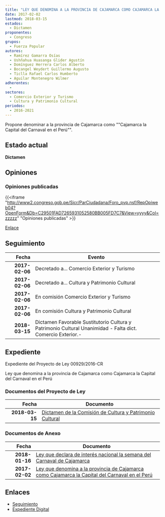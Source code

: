 ```yaml
---
title: "LEY QUE DENOMINA A LA PROVINCIA DE CAJAMARCA COMO CAJAMARCA LA CAPITAL DEL CARNAVAL EN EL PERÚ"
date: 2017-02-02
lastmod: 2018-03-15
estados: 
  - Dictamen
proponentes: 
  - Congreso
grupos: 
  - Fuerza Popular
autores: 
  - Ramírez Gamarra Osías
  - Ushñahua Huasanga Glider Agustín
  - Domínguez Herrera Carlos Alberto
  - Bocangel Weydert Guillermo Augusto
  - Ticlla Rafael Carlos Humberto
  - Aguilar Montenegro Wilmer
adherentes: 
  - 
sectores: 
  - Comercio Exterior y Turismo
  - Cultura y Patrimonio Cultural
periodos: 
  - 2016-2021
---
```


Propone denominar a la provincia de Cajamarca como ""Cajamarca la Capital del Carnaval en el Perú"".


## Estado actual

**Dictamen**

## Opiniones

### Opiniones publicadas

{{<iframe "http://www2.congreso.gob.pe/Sicr/ParCiudadana/Foro_pvp.nsf/RepOpiweb04?OpenForm&Db=C29501FAD7265931052580BB005FD7C7&View=yyyy&Col=zzzzz" "Opiniones publicadas" >}}

[Enlace](http://www2.congreso.gob.pe/Sicr/ParCiudadana/Foro_pvp.nsf/RepOpiweb04?OpenForm&Db=C29501FAD7265931052580BB005FD7C7&View=yyyy&Col=zzzzz)

## Seguimiento

| Fecha | Evento |
|------:|--------|
| **2017-02-06** | Decretado a... Comercio Exterior y Turismo|
| **2017-02-06** | Decretado a... Cultura y Patrimonio Cultural|
| **2017-02-06** | En comisión Comercio Exterior y Turismo|
| **2017-02-06** | En comisión Cultura y Patrimonio Cultural|
| **2018-03-15** | Dictamen Favorable Sustitutorio Cultura y Patrimonio Cultural Unanimidad - Falta dict. Comercio Exterior.-|


## Expediente

Expediente del Proyecto de Ley 00929/2016-CR

Ley que denomina a la provincia de Cajamarca como Cajamarca la Capital del Carnaval en el Perú


### Documentos del Proyecto de Ley

| Fecha | Documento |
|------:|--------|
| **2018-03-15** | [Dictamen de la Comisión de Cultura y Patrimonio Cultural](http://www.leyes.congreso.gob.pe/Documentos/2016_2021/Dictamenes/Proyectos_de_Ley/00929DC05MAY20180315.pdf) |

### Documentos de Anexo

| Fecha | Documento |
|------:|--------|
| **2018-01-16** | [Ley que declara de interés nacional la semana del Carnaval de Cajamarca](http://www.leyes.congreso.gob.pe/Documentos/2016_2021/Proyectos_de_Ley_y_de_Resoluciones_Legislativas/PL0232820180116.pdf) |
| **2017-02-02** | [Ley que denomina a la provincia de Cajamarca como Cajamarca la Capital del Carnaval en el Perú](http://www.leyes.congreso.gob.pe/Documentos/2016_2021/Proyectos_de_Ley_y_de_Resoluciones_Legislativas/PL0092920170202.pdf) |

## Enlaces 

- [Seguimiento](http://www2.congreso.gob.pe/Sicr/TraDocEstProc/CLProLey2016.nsf/f7fff46988ca05b1052578e100829cc7/b011b46a6fbb42d8052580bb00770adf?OpenDocument)
- [Expediente Digital](http://www2.congreso.gob.pehttp://www2.congreso.gob.pe/Sicr/TraDocEstProc/CLProLey2016.nsf/f7fff46988ca05b1052578e100829cc7/b011b46a6fbb42d8052580bb00770adf?OpenDocument&Click=05257FB7005EB655.eb71d0cf91d8294e05256cdf006b5706/$Body/0.1C6C)

